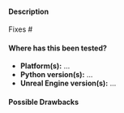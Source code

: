 <!--

Thanks for sending a pull request! Please make sure you click the link above to
view the contribution guidelines, then fill out the blanks below.

Checklist:

- [ ] Make sure you are making a pull request against the `dev` branch (not `master` please)
- [ ] Your branch is up-to-date with `dev` branch and tested with latest changes
- [ ] Extended the README / documentation, if necessary
- [ ] Code compiles correctly
- [ ] All tests passing
  * [ ] `make check`
  * [ ] `pylint --disable=R,C --rcfile=PythonClient/.pylintrc PythonClient/carla PythonClient/*.py`
  * [ ] `cppcheck . -iBuild -i.pb.cc --enable=warning`

-->

#### Description

<!-- Please explain the changes you made here as detailed as possible. -->

Fixes #  <!-- If fixes an issue, please add here the issue number. -->

#### Where has this been tested?

  * **Platform(s):** ...
  * **Python version(s):** ...
  * **Unreal Engine version(s):** ...

#### Possible Drawbacks

<!-- What are the possible side-effects or negative impacts of the code change? -->
